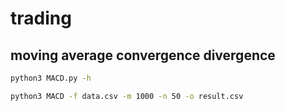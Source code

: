 # trading

## moving average convergence divergence

```bash
python3 MACD.py -h
```

```bash
python3 MACD -f data.csv -m 1000 -n 50 -o result.csv
```


